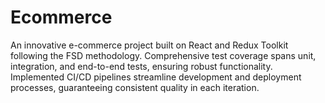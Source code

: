 # Ecommerce
An innovative e-commerce project built on React and Redux Toolkit following the  FSD methodology. Comprehensive test coverage spans unit, integration, and end-to-end tests, ensuring robust functionality. Implemented CI/CD pipelines streamline development and deployment processes, guaranteeing consistent quality in each iteration.
